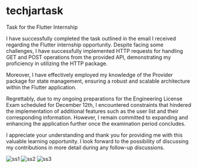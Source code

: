 # techjartask

Task for the Flutter Internship

I have successfully completed the task outlined in the email I received regarding the Flutter internship opportunity. Despite facing some challenges, I have successfully implemented HTTP requests for handling GET and POST operations from the provided API, demonstrating my proficiency in utilizing the HTTP package.

Moreover, I have effectively employed my knowledge of the Provider package for state management, ensuring a robust and scalable architecture within the Flutter application.

Regrettably, due to my ongoing preparations for the Engineering License Exam scheduled for December 12th, I encountered constraints that hindered the implementation of additional features such as the user list and their corresponding information. However, I remain committed to expanding and enhancing the application further once the examination period concludes.

I appreciate your understanding and thank you for providing me with this valuable learning opportunity. I look forward to the possibility of discussing my contributions in more detail during any follow-up discussions.




![ss1](https://github.com/Fr1day111/TaskTechJar/assets/83649514/dfa6babf-9f83-4b78-b245-1f53888207fd)
![ss2](https://github.com/Fr1day111/TaskTechJar/assets/83649514/854f6878-43bf-47a8-9f7b-2cba3dcc2355)
![ss3](https://github.com/Fr1day111/TaskTechJar/assets/83649514/6b885928-058c-43fc-bc1f-ccd0dee6de97)
